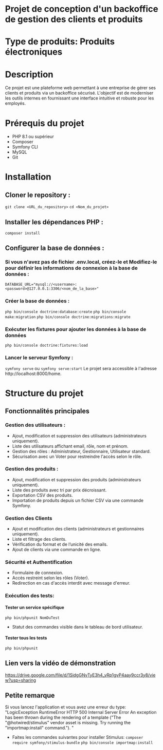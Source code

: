# Projet de conception d'un backoffice de gestion des clients et produits
# Type de produits: Produits électroniques

# Description
Ce projet est une plateforme web permettant à une entreprise de gérer ses clients et produits via un backoffice sécurisé. L'objectif est de moderniser les outils internes en fournissant une interface intuitive et robuste pour les employés.

# Prérequis du projet
- PHP 8.1 ou supérieur
- Composer
- Symfony CLI
- MySQL
- Git

# Installation
## Cloner le repository :
 `git clone <URL_du_repository>`
 `cd <Nom_du_projet>`

## Installer les dépendances PHP :
`composer install`

## Configurer la base de données :
### Si vous n'avez pas de fichier .env.local, créez-le et Modifiez-le pour définir les informations de connexion à la base de données :
`DATABASE_URL="mysql://<username>:<password>@127.0.0.1:3306/<nom_de_la_base>"`
### Créer la base de données :
`php bin/console doctrine:database:create`
`php bin/console make:migration`
`php bin/console doctrine:migrations:migrate`
### Exécuter les fixtures pour ajouter les données à la base de données
`php bin/console doctrine:fixtures:load`
### Lancer le serveur Symfony :
`symfony serve` ou `symfony serve:start` 
Le projet sera accessible à l'adresse http://localhost:8000/home.


# Structure du projet
## Fonctionnalités principales
### Gestion des utilisateurs :
- Ajout, modification et suppression des utilisateurs (administrateurs uniquement).
- Liste des utilisateurs affichant email, rôle, nom et prénom.
- Gestion des rôles : Administrateur, Gestionnaire, Utilisateur standard.
- Sécurisation avec un Voter pour restreindre l'accès selon le rôle.
### Gestion des produits :
- Ajout, modification et suppression des produits (administrateurs uniquement).
- Liste des produits avec tri par prix décroissant.
- Exportation CSV des produits.
- Importation de produits depuis un fichier CSV via une commande Symfony.
### Gestion des Clients
- Ajout et modification des clients (administrateurs et gestionnaires uniquement).
- Liste et filtrage des clients.
- Vérification du format et de l’unicité des emails.
- Ajout de clients via une commande en ligne.
### Sécurité et Authentification
- Formulaire de connexion.
- Accès restreint selon les rôles (Voter).
- Redirection en cas d'accès interdit avec message d'erreur.
### Exécution des tests:
#### Tester un service spécifique
`php bin/phpunit NomDuTest`
- Statut des commandes visible dans le tableau de bord utilisateur.
#### Tester tous les tests
`php bin/phpunit`

## Lien vers la vidéo de démonstration
https://drive.google.com/file/d/1SidgGNvTyE3h4_vRp1gvP4aay9ccr3y8/view?usp=sharing 

## Petite remarque
Si vous lancez l'application et vous avez une erreur du type: "LogicException  RuntimeError
HTTP 500 Internal Server Error
An exception has been thrown during the rendering of a template ("The "@hotwired/stimulus" vendor asset is missing. Try running the "importmap:install" command."). "
- Faites les commandes suivantes pour installer Stimulus:
  `composer require symfony/stimulus-bundle`
  `php bin/console importmap:install`

